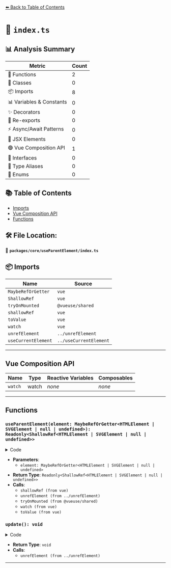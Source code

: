 [⬅️ Back to Table of Contents](../../../index.md)

# 📄 `index.ts`

## 📊 Analysis Summary

| Metric | Count |
|--------|-------|
| 🔧 Functions | 2 |
| 🧱 Classes | 0 |
| 📦 Imports | 8 |
| 📊 Variables & Constants | 0 |
| ✨ Decorators | 0 |
| 🔄 Re-exports | 0 |
| ⚡ Async/Await Patterns | 0 |
| 💠 JSX Elements | 0 |
| 🟢 Vue Composition API | 1 |
| 📐 Interfaces | 0 |
| 📑 Type Aliases | 0 |
| 🎯 Enums | 0 |

## 📚 Table of Contents

- [Imports](#imports)
- [Vue Composition API](#vue-composition-api)
- [Functions](#functions)

## 🛠️ File Location:
📂 **`packages/core/useParentElement/index.ts`**

## 📦 Imports

| Name | Source |
|------|--------|
| `MaybeRefOrGetter` | `vue` |
| `ShallowRef` | `vue` |
| `tryOnMounted` | `@vueuse/shared` |
| `shallowRef` | `vue` |
| `toValue` | `vue` |
| `watch` | `vue` |
| `unrefElement` | `../unrefElement` |
| `useCurrentElement` | `../useCurrentElement` |


---

## Vue Composition API

| Name | Type | Reactive Variables | Composables |
|------|------|-------------------|-------------|
| `watch` | watch | *none* | *none* |


---

## Functions

### `useParentElement(element: MaybeRefOrGetter<HTMLElement | SVGElement | null | undefined>): Readonly<ShallowRef<HTMLElement | SVGElement | null | undefined>>`

<details><summary>Code</summary>

```ts
export function useParentElement(
  element: MaybeRefOrGetter<HTMLElement | SVGElement | null | undefined> = useCurrentElement<HTMLElement | SVGAElement>(),
): Readonly<ShallowRef<HTMLElement | SVGElement | null | undefined>> {
  const parentElement = shallowRef<HTMLElement | SVGElement | null | undefined>()

  const update = () => {
    const el = unrefElement(element)
    if (el)
      parentElement.value = el.parentElement
  }

  tryOnMounted(update)
  watch(() => toValue(element), update)

  return parentElement
}
```
</details>

- **Parameters**:
  - `element: MaybeRefOrGetter<HTMLElement | SVGElement | null | undefined>`
- **Return Type**: `Readonly<ShallowRef<HTMLElement | SVGElement | null | undefined>>`
- **Calls**:
  - `shallowRef (from vue)`
  - `unrefElement (from ../unrefElement)`
  - `tryOnMounted (from @vueuse/shared)`
  - `watch (from vue)`
  - `toValue (from vue)`
### `update(): void`

<details><summary>Code</summary>

```ts
() => {
    const el = unrefElement(element)
    if (el)
      parentElement.value = el.parentElement
  }
```
</details>

- **Return Type**: `void`
- **Calls**:
  - `unrefElement (from ../unrefElement)`

---